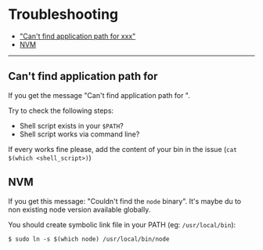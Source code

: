 # Troubleshooting

- ["Can't find application path for xxx"](#cant-find-application-path-for)
- [NVM](#nvm)

---

## Can't find application path for

If you get the message "Can't find application path for <Product Name>".

Try to check the following steps:

- Shell script exists in your `$PATH`?
- Shell script works via command line?

If every works fine please, add the content of your bin in the issue (`cat $(which <shell_script>)`)

## NVM

If you get this message: "Couldn't find the `node` binary".
It's maybe du to non existing node version available globally.

You should create symbolic link file in your PATH (eg: `/usr/local/bin`):

```shell
$ sudo ln -s $(which node) /usr/local/bin/node
```
